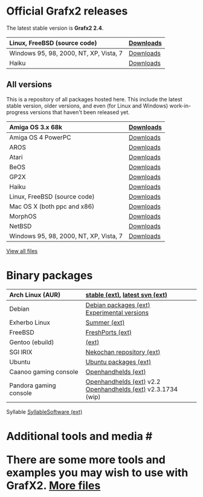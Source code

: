 # Official Grafx2 releases #
The latest stable version is **Grafx2 2.4**.

| Linux, FreeBSD (source code) | [Downloads](http://code.google.com/p/grafx2/downloads/list?can=2&q=label%3AOpSys-Linux+label%3ARelease-2.4) |
|:-----------------------------|:------------------------------------------------------------------------------------------------------------|
| Windows 95, 98, 2000, NT, XP, Vista, 7 | [Downloads](http://code.google.com/p/grafx2/downloads/list?can=2&q=label%3AOpSys-Windows+label%3ARelease-2.4) |
| Haiku                        | [Downloads](http://code.google.com/p/grafx2/downloads/list?can=2&q=label%3AOpSys-Haiku+label%3ARelease-2.4) |

## All versions ##
This is a repository of all packages hosted here. This include the latest stable version, older versions, and even (for Linux and Windows) work-in-progress versions that haven't been released yet.

| Amiga OS 3.x 68k | [Downloads](http://code.google.com/p/grafx2/downloads/list?can=2&q=label%3AOpSys-Amiga68k) |
|:-----------------|:-------------------------------------------------------------------------------------------|
| Amiga OS 4 PowerPC | [Downloads](http://code.google.com/p/grafx2/downloads/list?can=2&q=label%3AOpSys-AmigaOS4) |
| AROS             | [Downloads](http://code.google.com/p/grafx2/downloads/list?can=2&q=label%3AOpSys-AROS)     |
| Atari            | [Downloads](http://code.google.com/p/grafx2/downloads/list?can=2&q=label%3AOpSys-Atari)    |
| BeOS             | [Downloads](http://code.google.com/p/grafx2/downloads/list?can=2&q=label%3AOpSys-BeOS)     |
| GP2X             | [Downloads](http://code.google.com/p/grafx2/downloads/list?can=2&q=label%3AOpSys-gp2x)     |
| Haiku            | [Downloads](http://code.google.com/p/grafx2/downloads/list?can=2&q=label%3AOpSys-Haiku)    |
| Linux, FreeBSD (source code) | [Downloads](http://code.google.com/p/grafx2/downloads/list?can=2&q=label%3AOpSys-Linux)    |
| Mac OS X (both ppc and x86) | [Downloads](http://code.google.com/p/grafx2/downloads/list?can=2&q=label%3AOpSys-OSX)      |
| MorphOS          | [Downloads](http://code.google.com/p/grafx2/downloads/list?can=2&q=label%3AOpSys-MorphOS)  |
| NetBSD           | [Downloads](http://code.google.com/p/grafx2/downloads/list?can=2&q=label%3AOpSys-NetBSD)   |
| Windows 95, 98, 2000, NT, XP, Vista, 7 | [Downloads](http://code.google.com/p/grafx2/downloads/list?can=2&q=label%3AOpSys-Windows)  |

[View all files](http://code.google.com/p/grafx2/downloads/list)

# Binary packages #

| Arch Linux (AUR) | [stable (ext)](http://aur.archlinux.org/packages.php?ID=27204), [latest svn (ext)](http://aur.archlinux.org/packages.php?ID=45339) |
|:-----------------|:-----------------------------------------------------------------------------------------------------------------------------------|
| Debian           | [Debian packages (ext)](http://packages.debian.org/search?keywords=grafx2) <br /> [Experimental versions](http://sid.ethz.ch/debian/grafx2/) |
| Exherbo Linux    | [Summer (ext)](http://git.exherbo.org/summer/packages/media-gfx/grafx2/index.html)                                                 |
| FreeBSD          | [FreshPorts (ext)](http://www.freshports.org/graphics/grafx2/)                                                                     |
| Gentoo (ebuild)  | [(ext)](http://bugs.gentoo.org/show_bug.cgi?id=259896#c6)                                                                          |
| SGI IRIX         | [Nekochan repository (ext)](http://reality.sgiweb.org/nekochan/beta/neko_grafx2-2.0.970.tardist)                                   |
| Ubuntu           | [Ubuntu packages (ext)](http://packages.ubuntu.com/search?keywords=grafx2)                                                         |
| Caanoo gaming console | [Openhandhelds (ext)](http://dl.openhandhelds.org/cgi-bin/caanoo.cgi?0,0,0,0,113,513)                                              |
| Pandora gaming console | [Openhandhelds (ext)](http://dl.openhandhelds.org/cgi-bin/pandora.cgi?0,0,0,0,115,264) v2.2<br> <a href='http://dl.openhandhelds.org/cgi-bin/pandora.cgi?0,0,0,0,115,330'>Openhandhelds (ext)</a> v2.3.1734 (wip)<br>
<tr><td> Syllable         </td><td> <a href='https://sites.google.com/site/syllablesoftware/drawing-software/grafx2'>SyllableSoftware (ext)</a>                        </td></tr></tbody></table>

<h1>Additional tools and media #

There are some more tools and examples you may wish to use with GrafX2.
[More files](http://code.google.com/p/grafx2/downloads/list?can=2&q=Category-Misc)